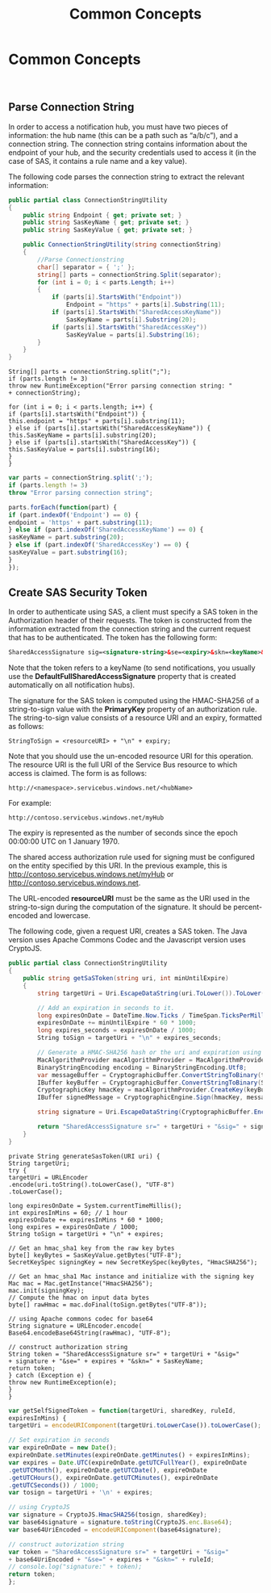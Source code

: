 ﻿---
title: Common Concepts
TOCTitle: Common Concepts
ms:assetid: 17ba6b57-c2b3-44bd-a4b2-fbe5236b6c06
ms:mtpsurl: https://msdn.microsoft.com/en-us/library/Dn495627(v=Azure.100)
ms:contentKeyID: 60572133
ms.date: 11/30/2015
mtps_version: v=Azure.100
dev_langs:
- csharp
- javascript
- xml
---

# Common Concepts

 


## Parse Connection String

In order to access a notification hub, you must have two pieces of information: the hub name (this can be a path such as “a/b/c”), and a connection string. The connection string contains information about the endpoint of your hub, and the security credentials used to access it (in the case of SAS, it contains a rule name and a key value).

The following code parses the connection string to extract the relevant information:

``` csharp
public partial class ConnectionStringUtility
{
    public string Endpoint { get; private set; }
    public string SasKeyName { get; private set; }
    public string SasKeyValue { get; private set; }

    public ConnectionStringUtility(string connectionString)
    {
        //Parse Connectionstring
        char[] separator = { ';' };
        string[] parts = connectionString.Split(separator);
        for (int i = 0; i < parts.Length; i++)
        {
            if (parts[i].StartsWith("Endpoint"))
                Endpoint = "https" + parts[i].Substring(11);
            if (parts[i].StartsWith("SharedAccessKeyName"))
                SasKeyName = parts[i].Substring(20);
            if (parts[i].StartsWith("SharedAccessKey"))
                SasKeyValue = parts[i].Substring(16);
        }
    }
}
```

    String[] parts = connectionString.split(";");
    if (parts.length != 3)
    throw new RuntimeException("Error parsing connection string: "
    + connectionString);
    
    for (int i = 0; i < parts.length; i++) {
    if (parts[i].startsWith("Endpoint")) {
    this.endpoint = "https" + parts[i].substring(11);
    } else if (parts[i].startsWith("SharedAccessKeyName")) {
    this.SasKeyName = parts[i].substring(20);
    } else if (parts[i].startsWith("SharedAccessKey")) {
    this.SasKeyValue = parts[i].substring(16);
    }
    }

``` javascript
var parts = connectionString.split(';');
if (parts.length != 3)
throw "Error parsing connection string";

parts.forEach(function(part) {
if (part.indexOf('Endpoint') == 0) {
endpoint = 'https' + part.substring(11);
} else if (part.indexOf('SharedAccessKeyName') == 0) {
sasKeyName = part.substring(20);
} else if (part.indexOf('SharedAccessKey') == 0) {
sasKeyValue = part.substring(16);
}
});
```

## Create SAS Security Token

In order to authenticate using SAS, a client must specify a SAS token in the Authorization header of their requests. The token is constructed from the information extracted from the connection string and the current request that has to be authenticated. The token has the following form:

``` xml
SharedAccessSignature sig=<signature-string>&se=<expiry>&skn=<keyName>&sr=<URL-encoded-resourceURI>
```

Note that the token refers to a keyName (to send notifications, you usually use the **DefaultFullSharedAccessSignature** property that is created automatically on all notification hubs).

The signature for the SAS token is computed using the HMAC-SHA256 of a string-to-sign value with the **PrimaryKey** property of an authorization rule. The string-to-sign value consists of a resource URI and an expiry, formatted as follows:

    StringToSign = <resourceURI> + "\n" + expiry;

Note that you should use the un-encoded resource URI for this operation. The resource URI is the full URI of the Service Bus resource to which access is claimed. The form is as follows:

    http://<namespace>.servicebus.windows.net/<hubName>

For example:

    http://contoso.servicebus.windows.net/myHub

The expiry is represented as the number of seconds since the epoch 00:00:00 UTC on 1 January 1970.

The shared access authorization rule used for signing must be configured on the entity specified by this URI. In the previous example, this is http://contoso.servicebus.windows.net/myHub or http://contoso.servicebus.windows.net.

The URL-encoded **resourceURI** must be the same as the URI used in the string-to-sign during the computation of the signature. It should be percent-encoded and lowercase.

The following code, given a request URI, creates a SAS token. The Java version uses Apache Commons Codec and the Javascript version uses CryptoJS.

``` csharp
public partial class ConnectionStringUtility
{
    public string getSaSToken(string uri, int minUntilExpire)
    {
        string targetUri = Uri.EscapeDataString(uri.ToLower()).ToLower();

        // Add an expiration in seconds to it.
        long expiresOnDate = DateTime.Now.Ticks / TimeSpan.TicksPerMillisecond;
        expiresOnDate += minUntilExpire * 60 * 1000;
        long expires_seconds = expiresOnDate / 1000;
        String toSign = targetUri + "\n" + expires_seconds;

        // Generate a HMAC-SHA256 hash or the uri and expiration using your secret key.
        MacAlgorithmProvider macAlgorithmProvider = MacAlgorithmProvider.OpenAlgorithm(MacAlgorithmNames.HmacSha256);
        BinaryStringEncoding encoding = BinaryStringEncoding.Utf8;
        var messageBuffer = CryptographicBuffer.ConvertStringToBinary(toSign, encoding);
        IBuffer keyBuffer = CryptographicBuffer.ConvertStringToBinary(SasKeyValue, encoding);
        CryptographicKey hmacKey = macAlgorithmProvider.CreateKey(keyBuffer);
        IBuffer signedMessage = CryptographicEngine.Sign(hmacKey, messageBuffer);

        string signature = Uri.EscapeDataString(CryptographicBuffer.EncodeToBase64String(signedMessage));

        return "SharedAccessSignature sr=" + targetUri + "&sig=" + signature + "&se=" + expires_seconds + "&skn=" + SasKeyName;
    }
}
```

    private String generateSasToken(URI uri) {
    String targetUri;
    try {
    targetUri = URLEncoder
    .encode(uri.toString().toLowerCase(), "UTF-8")
    .toLowerCase();
    
    long expiresOnDate = System.currentTimeMillis();
    int expiresInMins = 60; // 1 hour
    expiresOnDate += expiresInMins * 60 * 1000;
    long expires = expiresOnDate / 1000;
    String toSign = targetUri + "\n" + expires;
    
    // Get an hmac_sha1 key from the raw key bytes
    byte[] keyBytes = SasKeyValue.getBytes("UTF-8");
    SecretKeySpec signingKey = new SecretKeySpec(keyBytes, "HmacSHA256");
    
    // Get an hmac_sha1 Mac instance and initialize with the signing key
    Mac mac = Mac.getInstance("HmacSHA256");
    mac.init(signingKey);
    // Compute the hmac on input data bytes
    byte[] rawHmac = mac.doFinal(toSign.getBytes("UTF-8"));
    
    // using Apache commons codec for base64
    String signature = URLEncoder.encode(
    Base64.encodeBase64String(rawHmac), "UTF-8");
    
    // construct authorization string
    String token = "SharedAccessSignature sr=" + targetUri + "&sig="
    + signature + "&se=" + expires + "&skn=" + SasKeyName;
    return token;
    } catch (Exception e) {
    throw new RuntimeException(e);
    }
    }

``` javascript
var getSelfSignedToken = function(targetUri, sharedKey, ruleId,
expiresInMins) {
targetUri = encodeURIComponent(targetUri.toLowerCase()).toLowerCase();

// Set expiration in seconds
var expireOnDate = new Date();
expireOnDate.setMinutes(expireOnDate.getMinutes() + expiresInMins);
var expires = Date.UTC(expireOnDate.getUTCFullYear(), expireOnDate
.getUTCMonth(), expireOnDate.getUTCDate(), expireOnDate
.getUTCHours(), expireOnDate.getUTCMinutes(), expireOnDate
.getUTCSeconds()) / 1000;
var tosign = targetUri + '\n' + expires;

// using CryptoJS
var signature = CryptoJS.HmacSHA256(tosign, sharedKey);
var base64signature = signature.toString(CryptoJS.enc.Base64);
var base64UriEncoded = encodeURIComponent(base64signature);

// construct autorization string
var token = "SharedAccessSignature sr=" + targetUri + "&sig="
+ base64UriEncoded + "&se=" + expires + "&skn=" + ruleId;
// console.log("signature:" + token);
return token;
};
```

